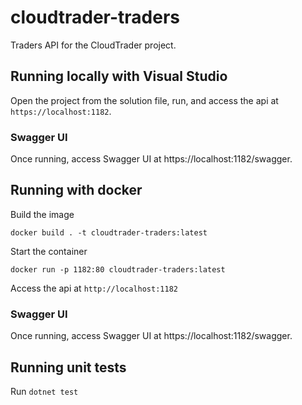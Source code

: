 # cloudtrader-traders

Traders API for the CloudTrader project.

## Running locally with Visual Studio

Open the project from the solution file, run, and access the api at `https://localhost:1182`.

### Swagger UI

Once running, access Swagger UI at https://localhost:1182/swagger.

## Running with docker

Build the image

`docker build . -t cloudtrader-traders:latest`

Start the container

`docker run -p 1182:80 cloudtrader-traders:latest`

Access the api at `http://localhost:1182`

### Swagger UI

Once running, access Swagger UI at https://localhost:1182/swagger.

## Running unit tests

Run `dotnet test`
